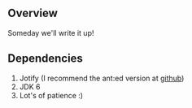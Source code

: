Overview
--------
Someday we'll write it up!

Dependencies
------------
1. Jotify (I recommend the ant:ed version at <a href="http://github.com/andysan/jotify/tree/api_split">github</a>)
2. JDK 6
3. Lot's of patience :)
